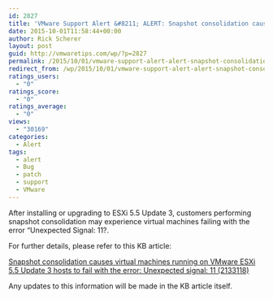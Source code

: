 ```yaml
---
id: 2827
title: 'VMware Support Alert &#8211; ALERT: Snapshot consolidation causes Unexpected signal: 11'
date: 2015-10-01T11:58:44+00:00
author: Rick Scherer
layout: post
guid: http://vmwaretips.com/wp/?p=2827
permalink: /2015/10/01/vmware-support-alert-alert-snapshot-consolidation-causes-unexpected-signal-11/
redirect_from: /wp/2015/10/01/vmware-support-alert-alert-snapshot-consolidation-causes-unexpected-signal-11/
ratings_users:
  - "0"
ratings_score:
  - "0"
ratings_average:
  - "0"
views:
  - "30169"
categories:
  - Alert
tags:
  - alert
  - Bug
  - patch
  - support
  - VMware
---
```

After installing or upgrading to ESXi 5.5 Update 3, customers performing snapshot consolidation may experience virtual machines failing with the error “Unexpected Signal: 11?.

For further details, please refer to this KB article:

<a href="http://vmw.re/1OaUCVP" target="_blank">Snapshot consolidation causes virtual machines running on VMware ESXi 5.5 Update 3 hosts to fail with the error: Unexpected signal: 11 (2133118)</a>

Any updates to this information will be made in the KB article itself.